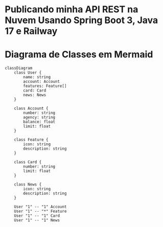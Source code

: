 # Publicando minha API REST na Nuvem Usando Spring Boot 3, Java 17 e Railway


# Diagrama de Classes em Mermaid
``` mermaid
classDiagram
    class User {
        name: string
        account: Account
        features: Feature[]
        card: Card
        news: News
    }

    class Account {
        number: string
        agency: string
        balance: float
        limit: float
    }

    class Feature {
        icon: string
        description: string
    }

    class Card {
        number: string
        limit: float
    }

    class News {
        icon: string
        description: string
    }

    User "1" -- "1" Account
    User "1" -- "*" Feature
    User "1" -- "1" Card
    User "1" -- "1" News

```
